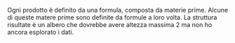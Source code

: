 Ogni prodotto è definito da una formula, composta da materie prime. Alcune di queste matere prime sono definite da formule a loro volta. La struttura risultate è un albero che dovrebbe avere altezza massima $2$ ma non ho ancora esplorato i dati.